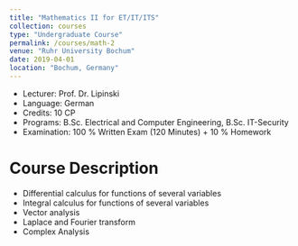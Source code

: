 ```yaml
---
title: "Mathematics II for ET/IT/ITS"
collection: courses
type: "Undergraduate Course"
permalink: /courses/math-2
venue: "Ruhr University Bochum"
date: 2019-04-01
location: "Bochum, Germany"
---
```


* Lecturer: Prof. Dr. Lipinski
* Language: German
* Credits: 10 CP
* Programs: B.Sc. Electrical and Computer Engineering, B.Sc. IT-Security
* Examination: 100 % Written Exam (120 Minutes) + 10 % Homework


Course Description
======

* Differential calculus for functions of several variables
* Integral calculus for functions of several variables
* Vector analysis
* Laplace and Fourier transform
* Complex Analysis
